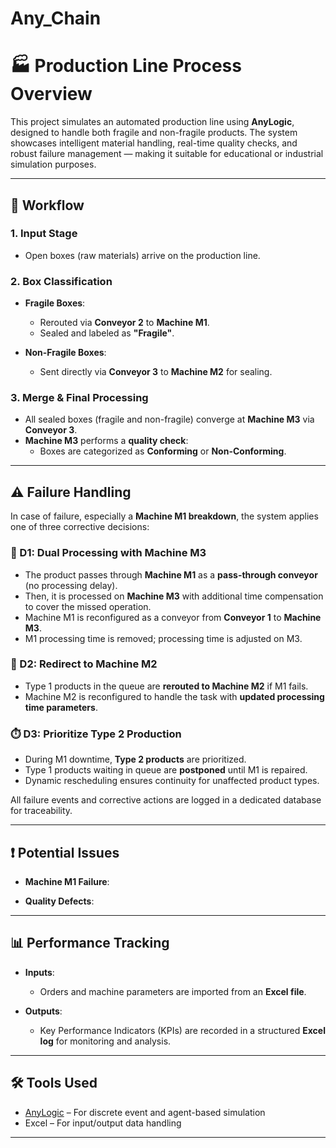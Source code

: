 # Any_Chain
# 🏭 Production Line Process Overview

This project simulates an automated production line using **AnyLogic**, designed to handle both fragile and non-fragile products. The system showcases intelligent material handling, real-time quality checks, and robust failure management — making it suitable for educational or industrial simulation purposes.

---

## 🔄 Workflow

### 1. Input Stage
- Open boxes (raw materials) arrive on the production line.

### 2. Box Classification
- **Fragile Boxes**:
  - Rerouted via **Conveyor 2** to **Machine M1**.
  - Sealed and labeled as **"Fragile"**.

- **Non-Fragile Boxes**:
  - Sent directly via **Conveyor 3** to **Machine M2** for sealing.

### 3. Merge & Final Processing
- All sealed boxes (fragile and non-fragile) converge at **Machine M3** via **Conveyor 3**.
- **Machine M3** performs a **quality check**:
  - Boxes are categorized as **Conforming** or **Non-Conforming**.

---

## ⚠️ Failure Handling

In case of failure, especially a **Machine M1 breakdown**, the system applies one of three corrective decisions:

### 🔧 D1: Dual Processing with Machine M3
- The product passes through **Machine M1** as a **pass-through conveyor** (no processing delay).
- Then, it is processed on **Machine M3** with additional time compensation to cover the missed operation.
- Machine M1 is reconfigured as a conveyor from **Conveyor 1** to **Machine M3**.
- M1 processing time is removed; processing time is adjusted on M3.

### 🔁 D2: Redirect to Machine M2
- Type 1 products in the queue are **rerouted to Machine M2** if M1 fails.
- Machine M2 is reconfigured to handle the task with **updated processing time parameters**.

### ⏱️ D3: Prioritize Type 2 Production
- During M1 downtime, **Type 2 products** are prioritized.
- Type 1 products waiting in queue are **postponed** until M1 is repaired.
- Dynamic rescheduling ensures continuity for unaffected product types.

All failure events and corrective actions are logged in a dedicated database for traceability.

---

## ❗ Potential Issues

- **Machine M1 Failure**:

- **Quality Defects**:

 
---

## 📊 Performance Tracking

- **Inputs**:
  - Orders and machine parameters are imported from an **Excel file**.

- **Outputs**:
  - Key Performance Indicators (KPIs) are recorded in a structured **Excel log** for monitoring and analysis.

---

## 🛠️ Tools Used

- [AnyLogic](https://www.anylogic.com/) – For discrete event and agent-based simulation  
- Excel – For input/output data handling  

---





